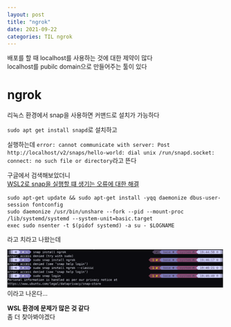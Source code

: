 ```yaml
---
layout: post
title: "ngrok"
date: 2021-09-22
categories: TIL ngrok
---
```


배포를 할 때 localhost를 사용하는 것에 대한 제약이 많다  
localhost를 pubilc domain으로 만들어주는 툴이 있다

# ngrok

리눅스 환경에서 snap을 사용하면 커맨드로 설치가 가능하다

`sudo apt get install snapd`로 설치하고

실행하는데 `error: cannot communicate with server: Post http://localhost/v2/snaps/hello-world: dial unix /run/snapd.socket: connect: no such file or directory`라고 뜬다

구글에서 검색해보았더니  
[WSL2로 snap을 실행할 떄 생기는 오류에 대한 해결](https://github.com/microsoft/WSL/issues/5126)

```
sudo apt-get update && sudo apt-get install -yqq daemonize dbus-user-session fontconfig
sudo daemonize /usr/bin/unshare --fork --pid --mount-proc /lib/systemd/systemd --system-unit=basic.target
exec sudo nsenter -t $(pidof systemd) -a su - $LOGNAME
```

라고 치라고 나왔는데

![](https://raw.githubusercontent.com/Action2theFuture/Action2theFuture.github.io/main/_posts/Images/snap.png)
이라고 나온다...

**WSL 환경에 문제가 많은 겆 같다**  
좀 더 찾아봐야겠다
